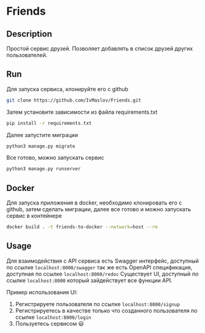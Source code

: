 # Friends
## Description
Простой сервис друзей. Позволяет добавлять в список друзей других пользователей.
## Run
Для запуска сервиса, клонируйте его с github
```sh
git clone https://github.com/IvMaslov/Friends.git
```
Затем установите зависимости из файла requirements.txt
```sh
pip install -r requirements.txt
```
Далее запустите миграции
```sh
python3 manage.py migrate
```
Все готово, можно запускать сервис
```sh
python3 manage.py runserver
```
## Docker
Для запуска приложения в docker, необходимо клонировать его с github, затем сделать миграции, далее все готово и можно запускать сервис в контейнере
```sh
docker build . -t friends-to-docker --network=host --rm
```
## Usage
Для взаимодействия с API сервиса есть Swagger интерфейс, доступный по ссылке `localhost:8000/swagger`
так же есть OpenAPI спецификация, доступная по ссылке `localhost:8000/redoc`
Существует UI, доступный по ссылке `localhost:8000` который зайдействует все функции API. 

Пример использования UI:
1. Регистрируете пользователя по ссылке `localhost:8000/signup`
2. Регистрируетесь в качестве только что созданного пользователя по ссылке `localhost:8000/login`
3. Пользуетесь сервисом :smiley: